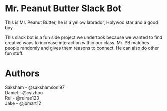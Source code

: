 # Mr. Peanut Butter Slack Bot
This is Mr. Peanut Butter, he is a yellow labrador, Holywoo star and a good boy.

This slack bot is a fun side project we undertook because we wanted to find creative ways to increase interaction within our class. Mr. PB matches people randomly and gives them reasons to connect. He can also do other fun stuff.


# Authors
Saksham - @sakshamsoni97 \
Daniel - @cyizhou \
Rui - @ruirae123 \
Jake - @jpmart12
